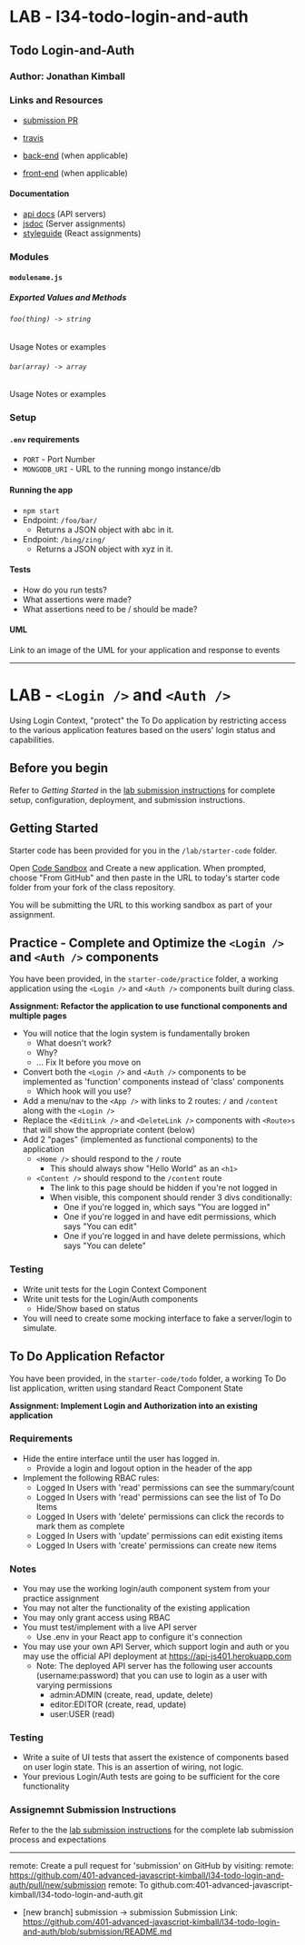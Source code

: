 # LAB - l34-todo-login-and-auth

## Todo Login-and-Auth

### Author: Jonathan Kimball

### Links and Resources
* [submission PR](https://github.com/401-advanced-javascript-kimball/l34-todo-login-and-auth/pull/1)
* [travis](https://travis-ci.com/401-advanced-javascript-kimball/l34-todo-login-and-auth)

* [back-end](http://xyz.com) (when applicable)
* [front-end](http://xyz.com) (when applicable)

#### Documentation
* [api docs](http://xyz.com) (API servers)
* [jsdoc](http://xyz.com) (Server assignments)
* [styleguide](http://xyz.com) (React assignments)

### Modules
#### `modulename.js`
##### Exported Values and Methods

###### `foo(thing) -> string`
Usage Notes or examples

###### `bar(array) -> array`
Usage Notes or examples

### Setup
#### `.env` requirements
* `PORT` - Port Number
* `MONGODB_URI` - URL to the running mongo instance/db

#### Running the app
* `npm start`
* Endpoint: `/foo/bar/`
  * Returns a JSON object with abc in it.
* Endpoint: `/bing/zing/`
  * Returns a JSON object with xyz in it.
  
#### Tests
* How do you run tests?
* What assertions were made?
* What assertions need to be / should be made?

#### UML
Link to an image of the UML for your application and response to events

----------

# LAB -  `<Login />` and `<Auth />`

Using Login Context, "protect" the To Do application by restricting access to the various application features based on the users' login status and capabilities.

## Before you begin
Refer to *Getting Started*  in the [lab submission instructions](../../../reference/submission-instructions/labs/README.md) for complete setup, configuration, deployment, and submission instructions.

## Getting Started

Starter code has been provided for you in the `/lab/starter-code` folder.

Open [Code Sandbox](http://codesandbox.io) and Create a new application. When prompted, choose "From GitHub" and then paste in the URL to today's starter code folder from your fork of the class repository.

You will be submitting the URL to this working sandbox as part of your assignment.


## Practice - Complete and Optimize the `<Login />` and `<Auth />` components
You have been provided, in the `starter-code/practice` folder, a working application using the `<Login />` and `<Auth />` components built during class.

**Assignment: Refactor the application to use functional components and multiple pages**
* You will notice that the login system is fundamentally broken
  * What doesn't work?
  * Why?
  * ... Fix It before you move on
* Convert both the `<Login />` and `<Auth />` components to be implemented as 'function' components instead of 'class' components
  * Which hook will you use?
* Add a menu/nav to the `<App />` with links to 2 routes: `/` and `/content` along with the `<Login />`
* Replace the `<EditLink />` and `<DeleteLink />` components with `<Route>s` that will show the appropriate content (below)
* Add 2 "pages" (implemented as functional components) to the application
  * `<Home />` should respond to the `/` route
    * This should always show "Hello World" as an `<h1>`
  * `<Content />` should respond to the `/content` route
    * The link to this page should be hidden if you're not logged in
    * When visible, this component should render 3 divs conditionally:
      * One if you're logged in, which says "You are logged in"
      * One if you're logged in and have edit permissions, which says "You can edit"
      * One if you're logged in and have delete permissions, which says "You can delete"

### Testing
* Write unit tests for the Login Context Component
* Write unit tests for the Login/Auth components
  * Hide/Show based on status
* You will need to create some mocking interface to fake a server/login to simulate.

## To Do Application Refactor
You have been provided, in the `starter-code/todo` folder, a working To Do list application, written using standard React Component State

**Assignment: Implement Login and Authorization into an existing application**

### Requirements
* Hide the entire interface until the user has logged in.
  * Provide a login and logout option in the header of the app
* Implement the following RBAC rules:
    * Logged In Users with 'read' permissions can see the summary/count
    * Logged In Users with 'read' permissions can see the list of To Do Items
    * Logged In Users with 'delete' permissions can click the records to mark them as complete
    * Logged In Users with 'update' permissions can edit existing items
    * Logged In Users with 'create' permissions can create new items

### Notes
* You may use the working login/auth component system from your practice assignment
* You may not alter the functionality of the existing application
* You may only grant access using RBAC
* You must test/implement with a live API server
  * Use .env in your React app to configure it's connection
* You may use your own API Server, which support login and auth or you may use the official API deployment at https://api-js401.herokuapp.com
  * Note: The deployed API server has the following user accounts (username:password) that you can use to login as a user with varying permissions
    * admin:ADMIN (create, read, update, delete)
    * editor:EDITOR (create, read, update)
    * user:USER (read)

### Testing
* Write a suite of UI tests that assert the existence of components based on user login state. This is an assertion of wiring, not logic.
* Your previous Login/Auth tests are going to be sufficient for the core functionality

### Assignemnt Submission Instructions
Refer to the the [lab submission instructions](../../../reference/submission-instructions/labs/README.md) for the complete lab submission process and expectations

----------

remote: Create a pull request for 'submission' on GitHub by visiting:
remote:      https://github.com/401-advanced-javascript-kimball/l34-todo-login-and-auth/pull/new/submission
remote:
To github.com:401-advanced-javascript-kimball/l34-todo-login-and-auth.git
 * [new branch]      submission -> submission
Submission Link:
https://github.com/401-advanced-javascript-kimball/l34-todo-login-and-auth/blob/submission/README.md
